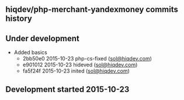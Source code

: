 hiqdev/php-merchant-yandexmoney commits history
-----------------------------------------------

## Under development

- Added basics
    - 2bb50e0 2015-10-23 php-cs-fixed (sol@hiqdev.com)
    - e901012 2015-10-23 hideved (sol@hiqdev.com)
    - fa5f24f 2015-10-23 inited (sol@hiqdev.com)

## Development started 2015-10-23

